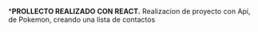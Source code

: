 ***PROLLECTO REALIZADO CON REACT.**
Realizacion de proyecto con Api, de Pokemon, creando una lista de contactos
